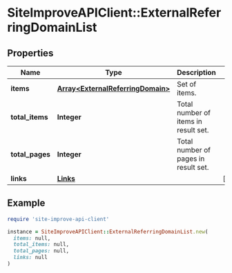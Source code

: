 # SiteImproveAPIClient::ExternalReferringDomainList

## Properties

| Name | Type | Description | Notes |
| ---- | ---- | ----------- | ----- |
| **items** | [**Array&lt;ExternalReferringDomain&gt;**](ExternalReferringDomain.md) | Set of items. |  |
| **total_items** | **Integer** | Total number of items in result set. |  |
| **total_pages** | **Integer** | Total number of pages in result set. |  |
| **links** | [**Links**](Links.md) |  | [optional] |

## Example

```ruby
require 'site-improve-api-client'

instance = SiteImproveAPIClient::ExternalReferringDomainList.new(
  items: null,
  total_items: null,
  total_pages: null,
  links: null
)
```

